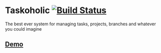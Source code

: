 # Taskoholic [![Build Status](https://travis-ci.org/RailsMafia/taskoholic.svg?branch=dev)](https://travis-ci.org/RailsMafia/taskoholic)

The best ever system for managing tasks, projects, branches and whatever you could imagine 

## [Demo](http://taskoholic.herokuapp.com/) 


